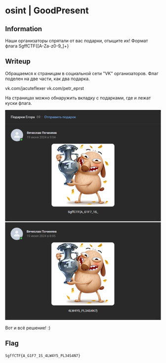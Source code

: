 # osint | GoodPresent

## Information
Наши организаторы спрятали от вас подарки, отыщите их!
Формат флага SgffCTF{[A-Za-z0-9_]+}

## Writeup

Обращаемся к страницам в социальной сети "VK" организаторов.
Флаг поделен на две части, как два подарка.

vk.com/jacuteflexer
vk.com/petr_eprst

На страницах можно обнаружить вкладку с подарками, где и лежат куски флага.

![alt text](img/the_first_bite_of_the_flag.png)
![alt text](img/the_second_bite_of_the_flag.png)

Вот и всё решение! :)

## Flag

`SgffCTF{A_G1F7_1S_4LW4Y5_PL34S4N7}`
